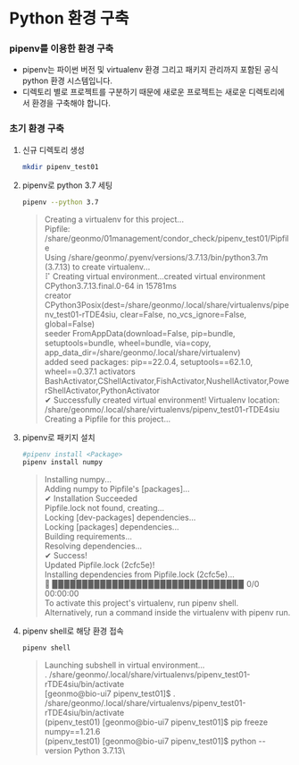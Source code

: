 # Python 환경 구축
### pipenv를 이용한 환경 구축
* pipenv는 파이썬 버전 및 virtualenv 환경 그리고 패키지 관리까지 포함된 공식 python 환경 시스템입니다.
* 디렉토리 별로 프로젝트를 구분하기 때문에 새로운 프로젝트는 새로운 디렉토리에서 환경을 구축해야 합니다.

### 초기 환경 구축
1. 신규 디렉토리 생성
    ```bash
    mkdir pipenv_test01
    ```
2. pipenv로 python 3.7 세팅
    ```bash
    pipenv --python 3.7
    ```
    >Creating a virtualenv for this project...\
    Pipfile: /share/geonmo/01management/condor_check/pipenv_test01/Pipfile\
    Using /share/geonmo/.pyenv/versions/3.7.13/bin/python3.7m (3.7.13) to create virtualenv...                                                                    
    ⠏ Creating virtual environment...created virtual environment CPython3.7.13.final.0-64 in 15781ms                                                              
    creator CPython3Posix(dest=/share/geonmo/.local/share/virtualenvs/pipenv_test01-rTDE4siu, clear=False, no_vcs_ignore=False, global=False)              
    seeder FromAppData(download=False, pip=bundle, setuptools=bundle, wheel=bundle, via=copy, app_data_dir=/share/geonmo/.local/share/virtualenv)               
    added seed packages: pip==22.0.4, setuptools==62.1.0, wheel==0.37.1
    activators BashActivator,CShellActivator,FishActivator,NushellActivator,PowerShellActivator,PythonActivator\
    ✔ Successfully created virtual environment!
    Virtualenv location: /share/geonmo/.local/share/virtualenvs/pipenv_test01-rTDE4siu                                                                          
    Creating a Pipfile for this project...
3. pipenv로 패키지 설치
    ```bash
    #pipenv install <Package>
    pipenv install numpy
    ```
    >Installing numpy...\
    Adding numpy to Pipfile's [packages]...\
    ✔ Installation Succeeded\
    Pipfile.lock not found, creating...\
    Locking [dev-packages] dependencies...\
    Locking [packages] dependencies...\
    Building requirements...\
    Resolving dependencies...\
    ✔ Success!\
    Updated Pipfile.lock (2cfc5e)!\
    Installing dependencies from Pipfile.lock (2cfc5e)...\
    🐍   ▉▉▉▉▉▉▉▉▉▉▉▉▉▉▉▉▉▉▉▉▉▉▉▉▉▉▉▉▉▉▉▉ 0/0  00:00:00\
    To activate this project's virtualenv, run pipenv shell.\
    Alternatively, run a command inside the virtualenv with pipenv run.
4. pipenv shell로 해당 환경 접속
    ```bash
    pipenv shell 
    ```
    >Launching subshell in virtual environment...\
    . /share/geonmo/.local/share/virtualenvs/pipenv_test01-rTDE4siu/bin/activate\
    [geonmo@bio-ui7 pipenv_test01]$  . /share/geonmo/.local/share/virtualenvs/pipenv_test01-rTDE4siu/bin/activate\
    (pipenv_test01) [geonmo@bio-ui7 pipenv_test01]$ pip freeze\
    numpy==1.21.6\
    (pipenv_test01) [geonmo@bio-ui7 pipenv_test01]$ python --version
    Python 3.7.13\
